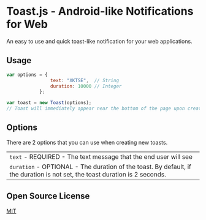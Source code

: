 Toast.js - Android-like Notifications for Web
=============================================
An easy to use and quick toast-like notification for your web applications.

## Usage
```js
var options = {
    			text: "XKTSE",	// String
				duration: 10000	// Integer
			};

var toast = new Toast(options);
// Toast will immediately appear near the bottom of the page upon creation
```

## Options
There are 2 options that you can use when creating new toasts.

<table>
	<tr>
		<td><code>text</code> - REQUIRED - The text message that the end user will see</td>
	</tr>
	<tr>
		<td><code>duration</code> - OPTIONAL - The duration of the toast. By default, if the duration is not set, the toast duration is 2 seconds.</td>
	</tr>
</table>

## Open Source License
[MIT](http://www.opensource.org/licenses/mit-license.php)